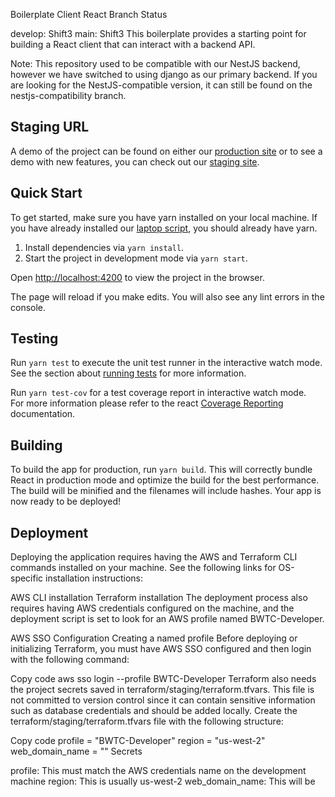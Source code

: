 Boilerplate Client React
Branch Status

develop: Shift3
main: Shift3
This boilerplate provides a starting point for building a React client that can interact with a backend API.

Note: This repository used to be compatible with our NestJS backend, however we have switched to using django as our primary backend. If you are looking for the NestJS-compatible version, it can still be found on the nestjs-compatibility branch.

## Staging URL

A demo of the project can be found on either our [production site](https://boilerplate-client-react-prod.shift3sandbox.com) or
to see a demo with new features, you can check out our [staging site](https://boilerplate-client-react.shift3sandbox.com/).

## Quick Start

To get started, make sure you have yarn installed on your local machine. If you have already installed our [laptop script](https://github.com/Shift3/laptop), you should already have yarn.

1. Install dependencies via `yarn install`.
2. Start the project in development mode via `yarn start`.

Open [http://localhost:4200](http://localhost:4200) to view the project in the browser.

The page will reload if you make edits. You will also see any lint errors in the console.

## Testing

Run `yarn test` to execute the unit test runner in the interactive watch mode.\
See the section about [running tests](https://facebook.github.io/create-react-app/docs/running-tests) for more information.

Run `yarn test-cov` for a test coverage report in interactive watch mode.\
For more information please refer to the react [Coverage Reporting](https://create-react-app.dev/docs/running-tests/#coverage-reporting) documentation.

## Building

To build the app for production, run `yarn build`. This will correctly bundle React in production mode and optimize the build for the best performance. The build will be minified and the filenames will include hashes. Your app is now ready to be deployed!

## Deployment

Deploying the application requires having the AWS and Terraform CLI commands installed on your machine. See the following links for OS-specific installation instructions:

AWS CLI installation
Terraform installation
The deployment process also requires having AWS credentials configured on the machine, and the deployment script is set to look for an AWS profile named BWTC-Developer.

AWS SSO Configuration
Creating a named profile
Before deploying or initializing Terraform, you must have AWS SSO configured and then login with the following command:

Copy code
aws sso login --profile BWTC-Developer
Terraform also needs the project secrets saved in terraform/staging/terraform.tfvars. This file is not committed to version control since it can contain sensitive information such as database credentials and should be added locally. Create the terraform/staging/terraform.tfvars file with the following structure:

Copy code
profile = "BWTC-Developer"
region = "us-west-2"
web_domain_name = ""
Secrets

profile: This must match the AWS credentials name on the development machine
region: This is usually us-west-2
web_domain_name: This will be
